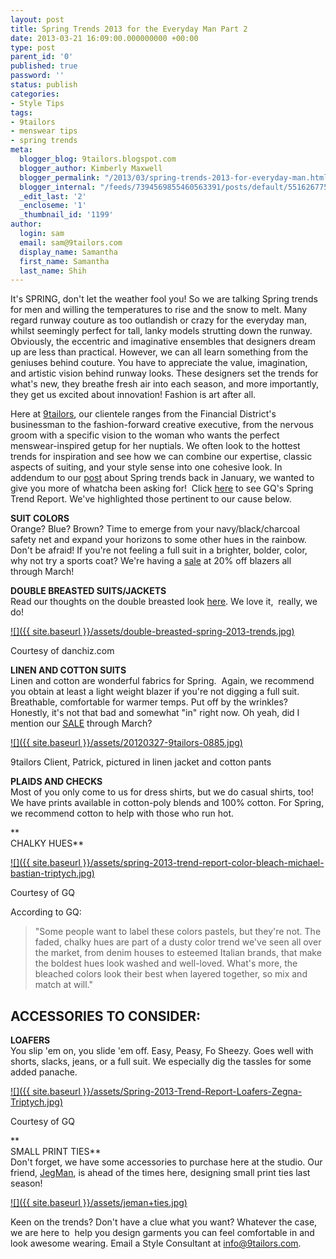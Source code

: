 ```yaml
---
layout: post
title: Spring Trends 2013 for the Everyday Man Part 2
date: 2013-03-21 16:09:00.000000000 +00:00
type: post
parent_id: '0'
published: true
password: ''
status: publish
categories:
- Style Tips
tags:
- 9tailors
- menswear tips
- spring trends
meta:
  blogger_blog: 9tailors.blogspot.com
  blogger_author: Kimberly Maxwell
  blogger_permalink: "/2013/03/spring-trends-2013-for-everyday-man.html"
  blogger_internal: "/feeds/7394569855460563391/posts/default/5516267757817645470"
  _edit_last: '2'
  _encloseme: '1'
  _thumbnail_id: '1199'
author:
  login: sam
  email: sam@9tailors.com
  display_name: Samantha
  first_name: Samantha
  last_name: Shih
---
```

It's SPRING, don't let the weather fool you! So we are talking Spring trends for men and willing the temperatures to rise and the snow to melt. Many regard runway couture as too outlandish or crazy for the everyday man, whilst seemingly perfect for tall, lanky models strutting down the runway. Obviously, the eccentric and imaginative ensembles that designers dream up are less than practical. However, we can all learn something from the geniuses behind couture. You have to appreciate the value, imagination, and artistic vision behind runway looks. These designers set the trends for what's new, they breathe fresh air into each season, and more importantly, they get us excited about innovation! Fashion is art after all.

  
Here at [9tailors](http://www.9tailors.com/), our clientele ranges from the Financial District's businessman to the fashion-forward creative executive, from the nervous groom with a specific vision to the woman who wants the perfect menswear-inspired getup for her nuptials. We often look to the hottest trends for inspiration and see how we can combine our expertise, classic aspects of suiting, and your style sense into one cohesive look. In addendum to our [post](http://9tailors.blogspot.com/2013/01/spring-trends-2013-for-everyday-man.html) about Spring trends back in January, we wanted to give you more of whatcha been asking for!  Click [here](http://www.gq.com/style/wear-it-now/201303/jim-moore-spring-2013-trend-report-photos#slide=1) to see GQ's Spring Trend Report. We've highlighted those pertinent to our cause below.  
  
**SUIT COLORS**  
Orange? Blue? Brown? Time to emerge from your navy/black/charcoal safety net and expand your horizons to some other hues in the rainbow. Don't be afraid! If you're not feeling a full suit in a brighter, bolder, color, why not try a sports coat? We're having a [sale](http://9tailors.blogspot.com/2013/03/blah-blazers-no-more-its-sale-time.html) at 20% off blazers all through March!  
  
  
**DOUBLE BREASTED SUITS/JACKETS**  
Read our thoughts on the double breasted look [here](http://9tailors.blogspot.com/2013/02/trend-report-double-breasted-jackets.html). We love it,  really, we do!

[![]({{ site.baseurl }}/assets/double-breasted-spring-2013-trends.jpg)](http://4.bp.blogspot.com/-u__LSilmE_w/UUOPfPegSpI/AAAAAAAACgg/JphuSlQ5-WQ/s1600/double-breasted-spring-2013-trends.jpg)

Courtesy of danchiz.com

  
**LINEN AND COTTON SUITS**  
Linen and cotton are wonderful fabrics for Spring.  Again, we recommend you obtain at least a light weight blazer if you're not digging a full suit. Breathable, comfortable for warmer temps. Put off by the wrinkles? Honestly, it's not that bad and somewhat "in" right now. Oh yeah, did I mention our [SALE](http://9tailors.blogspot.com/2013/03/blah-blazers-no-more-its-sale-time.html) through March?  
  

[![]({{ site.baseurl }}/assets/20120327-9tailors-0885.jpg)](http://4.bp.blogspot.com/-4TelsauNfB0/UUONFCwIsbI/AAAAAAAACgQ/RtWewY_wYI0/s1600/20120327-9tailors-0885.jpg)

9tailors Client, Patrick, pictured in linen jacket and cotton pants

**PLAIDS AND CHECKS**  
Most of you only come to us for dress shirts, but we do casual shirts, too! We have prints available in cotton-poly blends and 100% cotton. For Spring, we recommend cotton to help with those who run hot. 

**  
CHALKY HUES**

[![]({{ site.baseurl }}/assets/spring-2013-trend-report-color-bleach-michael-bastian-triptych.jpg)](http://2.bp.blogspot.com/-fvQ5QLq3SLE/UUOKqISHEyI/AAAAAAAACgE/Ov_G1CLkT0A/s1600/spring-2013-trend-report-color-bleach-michael-bastian-triptych.jpg)

Courtesy of GQ

According to GQ:

> "Some people want to label these colors pastels, but they're not. The faded, chalky hues are part of a dusty color trend we've seen all over the market, from denim houses to esteemed Italian brands, that make the boldest hues look washed and well-loved. What's more, the bleached colors look their best when layered together, so mix and match at will."  

## ACCESSORIES TO CONSIDER:

**LOAFERS**  
You slip 'em on, you slide 'em off. Easy, Peasy, Fo Sheezy. Goes well with shorts, slacks, jeans, or a full suit. We especially dig the tassles for some added panache.

[![]({{ site.baseurl }}/assets/Spring-2013-Trend-Report-Loafers-Zegna-Triptych.jpg)](http://2.bp.blogspot.com/-efAl70sNUIE/UUOKrEAuPWI/AAAAAAAACgI/WMz4_yCvw_4/s1600/Spring-2013-Trend-Report-Loafers-Zegna-Triptych.jpg)

Courtesy of GQ

  
**  
SMALL PRINT TIES**  
Don't forget, we have some accessories to purchase here at the studio. Our friend, [JegMan](http://www.jegman.com/), is ahead of the times here, designing small print ties last season!  
  

[![]({{ site.baseurl }}/assets/jeman+ties.jpg)](http://4.bp.blogspot.com/-pBTuNXMFdLQ/UUOOb1NkvXI/AAAAAAAACgY/QaLrkmgUfA4/s1600/jeman+ties.jpg)

Keen on the trends? Don't have a clue what you want? Whatever the case, we are here to  help you design garments you can feel comfortable in and look awesome wearing. Email a Style Consultant at [info@9tailors.com](mailto:info@9tailors.com).